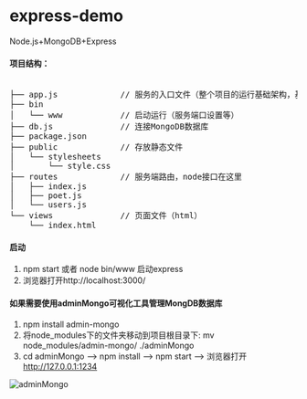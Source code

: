 # express-demo
Node.js+MongoDB+Express

#### 项目结构：
<pre> 
├── app.js             // 服务的入口文件（整个项目的运行基础架构，基础的设置）
├── bin
│   └── www            // 启动运行（服务端口设置等）
├── db.js              // 连接MongoDB数据库
├── package.json
├── public             // 存放静态文件
│   └── stylesheets
│       └── style.css
├── routes             // 服务端路由，node接口在这里
│   ├── index.js
│   ├── poet.js
│   └── users.js
└── views              // 页面文件（html）
    └── index.html
</pre>

#### 启动  
1. npm start 或者 node bin/www  启动express
2. 浏览器打开http://localhost:3000/

#### 如果需要使用adminMongo可视化工具管理MongDB数据库  
1. npm install admin-mongo
2. 将node_modules下的文件夹移动到项目根目录下:  mv node_modules/admin-mongo/ ./adminMongo  
3. cd adminMongo --> npm install --> npm start --> 浏览器打开 [http://127.0.0.1:1234 ](http://127.0.0.1:1234 )

![adminMongo](https://raw.githubusercontent.com/mrvautin/mrvautin.github.io/master/images/adminMongo/adminMongo_collectionview.png)